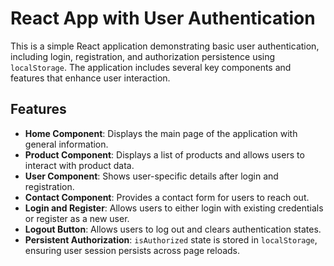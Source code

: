 # React App with User Authentication

This is a simple React application demonstrating basic user authentication, including login, registration, and authorization persistence using `localStorage`. The application includes several key components and features that enhance user interaction.

## Features

- **Home Component**: Displays the main page of the application with general information.
- **Product Component**: Displays a list of products and allows users to interact with product data.
- **User Component**: Shows user-specific details after login and registration.
- **Contact Component**: Provides a contact form for users to reach out.
- **Login and Register**: Allows users to either login with existing credentials or register as a new user.
- **Logout Button**: Allows users to log out and clears authentication states.
- **Persistent Authorization**: `isAuthorized` state is stored in `localStorage`, ensuring user session persists across page reloads.
